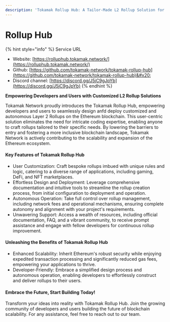 ```yaml
---
description: 'Tokamak Rollup Hub: A Tailor-Made L2 Rollup Solution for Developers and Users'
---
```


# Rollup Hub

{% hint style="info" %}
Service URL

* Website: [https://rolluphub.tokamak.network/](https://rolluphub.tokamak.network/)
* Github: [https://github.com/tokamak-network/tokamak-rollup-hub](https://github.com/tokamak-network/tokamak-rollup-hub)&#x20;
* Discord channel: [https://discord.gg/J5jC9gJpYb](https://discord.gg/J5jC9gJpYb)
{% endhint %}

**Empowering Developers and Users with Customized L2 Rollup Solutions**

Tokamak Network proudly introduces the Tokamak Rollup Hub, empowering developers and users to seamlessly design anfd deploy customized and autonomous Layer 2 Rollups on the Ethereum blockchain. This user-centric solution eliminates the need for intricate coding expertise, enabling anyone to craft rollups tailored to their specific needs. By lowering the barriers to entry and fostering a more inclusive blockchain landscape, Tokamak Network is actively contributing to the scalability and expansion of the Ethereum ecosystem.

#### **Key Features of Tokamak Rollup Hub**

* User Customization: Craft bespoke rollups imbued with unique rules and logic, catering to a diverse range of applications, including gaming, DeFi, and NFT marketplaces.
* Effortless Design and Deployment: Leverage comprehensive documentation and intuitive tools to streamline the rollup creation process, from initial configuration to deployment and operation.
* Autonomous Operation: Take full control over rollup management, including network fees and operational mechanisms, ensuring complete autonomy and alignment with your project's requirements.
* Unwavering Support: Access a wealth of resources, including official documentation, FAQ, and a vibrant community, to receive prompt assistance and engage with fellow developers for continuous rollup improvement.

#### **Unleashing the Benefits of Tokamak Rollup Hub**

* Enhanced Scalability: Inherit Ethereum's robust security while enjoying expedited transaction processing and significantly reduced gas fees, empowering your applications to thrive.
* Developer-Friendly: Embrace a simplified design process and autonomous operation, enabling developers to effortlessly construct and deliver rollups to their users.

#### **Embrace the Future, Start Building Today!**

Transform your ideas into reality with Tokamak Rollup Hub. Join the growing community of developers and users building the future of blockchain scalability. For any assistance, feel free to reach out to our team.
